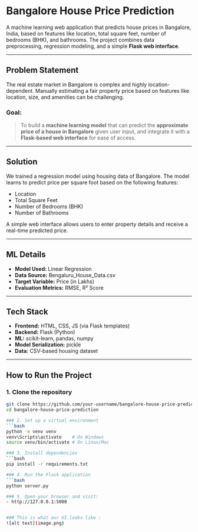# Bangalore House Price Prediction

A machine learning web application that predicts house prices in Bangalore, India, based on features like location, total square feet, number of bedrooms (BHK), and bathrooms. The project combines data preprocessing, regression modeling, and a simple **Flask web interface**.

---

## Problem Statement

The real estate market in Bangalore is complex and highly location-dependent. Manually estimating a fair property price based on features like location, size, and amenities can be challenging.

### Goal:
> To build a **machine learning model** that can predict the **approximate price of a house in Bangalore** given user input, and integrate it with a **Flask-based web interface** for ease of access.

---

## Solution

We trained a regression model using housing data of Bangalore. The model learns to predict price per square foot based on the following features:

- Location
- Total Square Feet
- Number of Bedrooms (BHK)
- Number of Bathrooms

A simple web interface allows users to enter property details and receive a real-time predicted price.

---

## ML Details

- **Model Used:** Linear Regression 
- **Data Source:** Bengaluru_House_Data.csv
- **Target Variable:** Price (in Lakhs)
- **Evaluation Metrics:** RMSE, R² Score


---

## Tech Stack

- **Frontend:** HTML, CSS, JS (via Flask templates)
- **Backend:** Flask (Python)
- **ML:** scikit-learn, pandas, numpy
- **Model Serialization:** pickle
- **Data:** CSV-based housing dataset

---

## How to Run the Project

### 1. Clone the repository
```bash
git clone https://github.com/your-username/bangalore-house-price-prediction.git
cd bangalore-house-price-prediction

### 2. Set up a virtual environment
```bash
python -m venv venv
venv\Scripts\activate    # On Windows
source venv/bin/activate # On Linux/Mac

### 3. Install dependencies
```bash
pip install -r requirements.txt

### 4. Run the Flask application
```bash
python server.py

### 5. Open your browser and visit:
- http://127.0.0.1:5000


### This is what our UI looks like :
![alt text](image.png)


